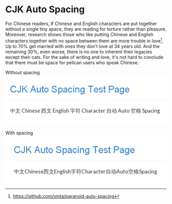 # CJK Auto Spacing

For Chinese readers, If Chinese and English characters are put together without a single tiny space, they are reading for torture rather than pleasure. 
Moreover, research shows those who like putting Chinese and English characters together with no space between them are more trouble in love[^1].
Up to 70% get married with ones they don't love at 34 years old.
And the remaining 30%, even worse, there is no one to inherent their legacies except their cats. 
For the sake of writing and love, it's not hard to conclude that there must be space for pelican users who speak Chinese. 

Without spacing
![without spacing](./screenshot1.png)

With spacing
![without spacing](./screenshot2.png)

[^1]: https://github.com/vinta/paranoid-auto-spacing
